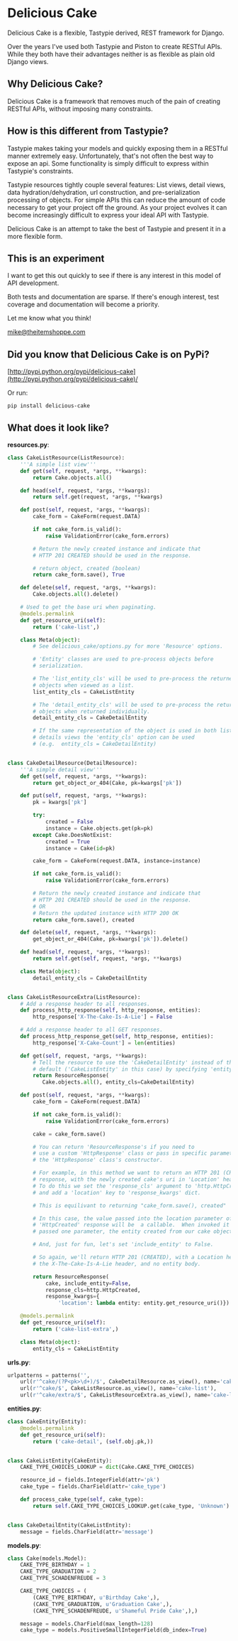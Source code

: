 Delicious Cake
==============

Delicious Cake is a flexible, Tastypie derived, REST framework for
Django.

Over the years I've used both Tastypie and Piston to create RESTful
APIs. While they both have their advantages neither is as flexible as
plain old Django views.

Why Delicious Cake?
-------------------

Delicious Cake is a framework that removes much of the pain of creating
RESTful APIs, without imposing many constraints.

How is this different from Tastypie?
------------------------------------

Tastypie makes taking your models and quickly exposing them in a RESTful
manner extremely easy. Unfortunately, that's not often the best way to
expose an api. Some functionality is simply difficult to express within
Tastypie's constraints.

Tastypie resources tightly couple several features: List views, detail
views, data hydration/dehydration, url construction, and
pre-serialization processing of objects. For simple APIs this can reduce
the amount of code necessary to get your project off the ground. As your
project evolves it can become increasingly difficult to express your
ideal API with Tastypie.

Delicious Cake is an attempt to take the best of Tastypie and present it
in a more flexible form.

This is an experiment
---------------------

I want to get this out quickly to see if there is any interest in this
model of API development.

Both tests and documentation are sparse. If there's enough interest,
test coverage and documentation will become a priority.

Let me know what you think!

[mike@theitemshoppe.com](mailto:mike@theitemshoppe.com)

Did you know that Delicious Cake is on PyPi?
--------------------------------------------

[http://pypi.python.org/pypi/delicious-cake](http://pypi.python.org/pypi/delicious-cake)/

Or run:

    pip install delicious-cake

What does it look like?
-----------------------

**resources.py**:

```python
class CakeListResource(ListResource):
    '''A simple list view'''
    def get(self, request, *args, **kwargs):
        return Cake.objects.all()

    def head(self, request, *args, **kwargs):
        return self.get(request, *args, **kwargs)

    def post(self, request, *args, **kwargs):
        cake_form = CakeForm(request.DATA)

        if not cake_form.is_valid():
            raise ValidationError(cake_form.errors)

        # Return the newly created instance and indicate that 
        # HTTP 201 CREATED should be used in the response.

        # return object, created (boolean)
        return cake_form.save(), True

    def delete(self, request, *args, **kwargs):
        Cake.objects.all().delete()

    # Used to get the base uri when paginating.   
    @models.permalink
    def get_resource_uri(self):
        return ('cake-list',)

    class Meta(object):
        # See delicious_cake/options.py for more 'Resource' options.

        # 'Entity' classes are used to pre-process objects before 
        # serialization.        

        # The 'list_entity_cls' will be used to pre-process the returned 
        # objects when viewed as a list.
        list_entity_cls = CakeListEntity

        # The 'detail_entity_cls' will be used to pre-process the returned 
        # objects when returned individually.        
        detail_entity_cls = CakeDetailEntity

        # If the same representation of the object is used in both list and 
        # details views the 'entity_cls' option can be used
        # (e.g.  entity_cls = CakeDetailEntity) 


class CakeDetailResource(DetailResource):
    '''A simple detail view'''
    def get(self, request, *args, **kwargs):
        return get_object_or_404(Cake, pk=kwargs['pk'])

    def put(self, request, *args, **kwargs):
        pk = kwargs['pk']

        try:
            created = False
            instance = Cake.objects.get(pk=pk)
        except Cake.DoesNotExist:
            created = True
            instance = Cake(id=pk)

        cake_form = CakeForm(request.DATA, instance=instance)

        if not cake_form.is_valid():
            raise ValidationError(cake_form.errors)

        # Return the newly created instance and indicate that 
        # HTTP 201 CREATED should be used in the response.
        # OR
        # Return the updated instance with HTTP 200 OK
        return cake_form.save(), created

    def delete(self, request, *args, **kwargs):
        get_object_or_404(Cake, pk=kwargs['pk']).delete()

    def head(self, request, *args, **kwargs):
        return self.get(self, request, *args, **kwargs)

    class Meta(object):
        detail_entity_cls = CakeDetailEntity


class CakeListResourceExtra(ListResource):
    # Add a response header to all responses.
    def process_http_response(self, http_response, entities):
        http_response['X-The-Cake-Is-A-Lie'] = False

    # Add a response header to all GET responses.
    def process_http_response_get(self, http_response, entities):
        http_response['X-Cake-Count'] = len(entities)

    def get(self, request, *args, **kwargs):
        # Tell the resource to use the 'CakeDetailEntity' instead of the 
        # default ('CakeListEntity' in this case) by specifying 'entity_cls'.
        return ResourceResponse(
           Cake.objects.all(), entity_cls=CakeDetailEntity)

    def post(self, request, *args, **kwargs):
        cake_form = CakeForm(request.DATA)

        if not cake_form.is_valid():
            raise ValidationError(cake_form.errors)

        cake = cake_form.save()

        # You can return 'ResourceResponse's if you need to 
        # use a custom 'HttpResponse' class or pass in specific parameters to 
        # the 'HttpResponse' class's constructor.  

        # For example, in this method we want to return an HTTP 201 (CREATED) 
        # response, with the newly created cake's uri in 'Location' header.  
        # To do this we set the 'response_cls' argument to 'http.HttpCreated' 
        # and add a 'location' key to 'response_kwargs' dict.  

        # This is equilivant to returning "cake_form.save(), created"

        # In this case, the value passed into the location parameter of our 
        # 'HttpCreated' response will be  a callable.  When invoked it will be 
        # passed one parameter, the entity created from our cake object.

        # And, just for fun, let's set 'include_entity' to False.

        # So again, we'll return HTTP 201 (CREATED), with a Location header,
        # the X-The-Cake-Is-A-Lie header, and no entity body.

        return ResourceResponse(
            cake, include_entity=False,
            response_cls=http.HttpCreated,
            response_kwargs={
                'location': lambda entity: entity.get_resource_uri()})

    @models.permalink
    def get_resource_uri(self):
        return ('cake-list-extra',)

    class Meta(object):
        entity_cls = CakeListEntity
```
**urls.py**:

```python
urlpatterns = patterns('',
    url(r'^cake/(?P<pk>\d+)/$', CakeDetailResource.as_view(), name='cake-detail'),
    url(r'^cake/$', CakeListResource.as_view(), name='cake-list'),
    url(r'^cake/extra/$', CakeListResourceExtra.as_view(), name='cake-list-extra'),)
```
**entities.py**:

```python
class CakeEntity(Entity):
    @models.permalink
    def get_resource_uri(self):
        return ('cake-detail', (self.obj.pk,))


class CakeListEntity(CakeEntity):
    CAKE_TYPE_CHOICES_LOOKUP = dict(Cake.CAKE_TYPE_CHOICES)

    resource_id = fields.IntegerField(attr='pk')
    cake_type = fields.CharField(attr='cake_type')

    def process_cake_type(self, cake_type):
        return self.CAKE_TYPE_CHOICES_LOOKUP.get(cake_type, 'Unknown')


class CakeDetailEntity(CakeListEntity):
    message = fields.CharField(attr='message')
```
**models.py**:

```python
class Cake(models.Model):
    CAKE_TYPE_BIRTHDAY = 1
    CAKE_TYPE_GRADUATION = 2
    CAKE_TYPE_SCHADENFREUDE = 3

    CAKE_TYPE_CHOICES = (
        (CAKE_TYPE_BIRTHDAY, u'Birthday Cake',),
        (CAKE_TYPE_GRADUATION, u'Graduation Cake',),
        (CAKE_TYPE_SCHADENFREUDE, u'Shameful Pride Cake',),)

    message = models.CharField(max_length=128)
    cake_type = models.PositiveSmallIntegerField(db_index=True)
```
